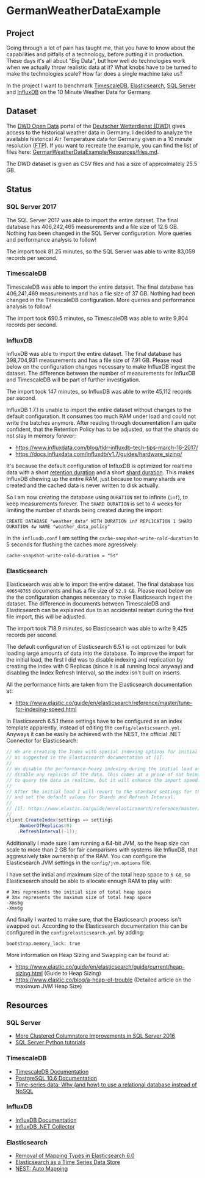 # GermanWeatherDataExample #

## Project ##

Going through a lot of pain has taught me, that you have to know about the capabilities and pitfalls of a technology, before putting it in production. These days it's all about "Big Data", but how well do technologies work when we actually throw realistic data at it? What knobs have to be turned to make the technologies scale? How far does a single machine take us?

In the project I want to benchmark [TimescaleDB], [Elasticsearch], [SQL Server] and [InfluxDB] on the 10 Minute Weather Data for Germany.

## Dataset ##

The [DWD Open Data] portal of the [Deutscher Wetterdienst (DWD)] gives access to the historical weather data in Germany. I decided to analyze the available historical Air Temperature data for Germany given in a 10 minute resolution ([FTP](https://opendata.dwd.de/climate_environment/CDC/observations_germany/climate/10_minutes/air_temperature/historical/)). If you want to recreate the example, you can find the list of files here: [GermanWeatherDataExample/Resources/files.md](https://github.com/bytefish/GermanWeatherDataExample/blob/master/GermanWeatherData/Resources/files.md).

The DWD dataset is given as CSV files and has a size of approximately 25.5 GB.

## Status ##

### SQL Server 2017 ###

The SQL Server 2017 was able to import the entire dataset. The final database has 406,242,465 measurements and a file 
size of 12.6 GB. Nothing has been changed in the SQL Server configuration. More queries and performance analysis to follow!

The import took 81.25 minutes, so the SQL Server was able to write 83,059 records per second.

### TimescaleDB ###

TimescaleDB was able to import the entire dataset. The final database has 406,241,469 measurements and has a file size 
of 37 GB. Nothing had been changed in the TimescaleDB configuration. More queries and performance analysis to follow!

The import took 690.5 minutes, so TimescaleDB was able to write 9,804 records per second.

### InfluxDB ###

InfluxDB was able to import the entire dataset. The final database has 398,704,931 measurements and has a file size 
of 7.91 GB. Please read below on the configuration changes necessary to make InfluxDB ingest the dataset. The difference 
between the number of measurements for InfluxDB and TimescaleDB will be part of further investigation.

The import took 147 minutes, so InfluxDB was able to write 45,112 records per second.

InfluxDB 1.7.1 is unable to import the entire dataset without changes to the default configuration.  It consumes too much 
RAM under load and could not write the batches anymore. After reading through documentation I am quite confident, that the 
Retention Policy has to be adjusted, so that the shards do not stay in memory forever: 

* https://www.influxdata.com/blog/tldr-influxdb-tech-tips-march-16-2017/
* https://docs.influxdata.com/influxdb/v1.7/guides/hardware_sizing/

It's because the default configuration of InfluxDB is optimized for realtime data with a short [retention duration] and a 
short [shard duration]. This makes InfluxDB chewing up the entire RAM, just because too many shards are created and the 
cached data is never written to disk actually.

So I am now creating the database using ``DURATION`` set to infinite (``inf``), to keep measurements forever. The 
``SHARD DURATION`` is set to 4 weeks for limiting the number of shards being created during the import:

```
CREATE DATABASE "weather_data" WITH DURATION inf REPLICATION 1 SHARD DURATION 4w NAME "weather_data_policy"
```

In the ``influxdb.conf`` I am setting the ``cache-snapshot-write-cold-duration`` to 5 seconds for flushing the caches more 
agressively:

```
cache-snapshot-write-cold-duration = "5s"
```

[retention duration]: https://docs.influxdata.com/influxdb/v1.7/concepts/glossary/#duration
[shard duration]: https://docs.influxdata.com/influxdb/v1.7/concepts/glossary/#shard-duration

### Elasticsearch ###

Elasticsearch was able to import the entire dataset. The final database has ``406548765`` documents and has a file size 
of ``52.9 GB``. Please read below on the the configuration changes necessary to make Elasticsearch ingest the dataset. The 
difference in documents between TimescaleDB and Elasticsearch can be explained due to an accidental restart during the 
first file import, this will be adjusted.

The import took 718.9 minutes, so Elasticsearch was able to write 9,425 records per second.

The default configuration of Elasticsearch 6.5.1 is not optimized for bulk loading large amounts of data into the 
database. To improve the import for the initial load, the first I did was to disable indexing and replication by 
creating the index with 0 Replicas (since it is all running local anyway) and disabling the Index Refresh Interval, 
so the index isn't built on inserts.

All the performance hints are taken from the Elasticsearch documentation at:

* https://www.elastic.co/guide/en/elasticsearch/reference/master/tune-for-indexing-speed.html

In Elasticsearch 6.5.1 these settings have to be configured as an index template apparently, instead of editing the 
``config/elasticsearch.yml``. Anyways it can be easily be achieved with the NEST, the official .NET Connector for 
Elasticsearch:

```csharp
// We are creating the Index with special indexing options for initial load, 
// as suggested in the Elasticsearch documentation at [1].
//
// We disable the performance-heavy indexing during the initial load and also 
// disable any replicas of the data. This comes at a price of not being able 
// to query the data in realtime, but it will enhance the import speed.
//
// After the initial load I will revert to the standard settings for the Index
// and set the default values for Shards and Refresh Interval.
//
// [1]: https://www.elastic.co/guide/en/elasticsearch/reference/master/tune-for-indexing-speed.html
//
client.CreateIndex(settings => settings
    .NumberOfReplicas(0)
    .RefreshInterval(-1));
```

Additionally I made sure I am running a 64-bit JVM, so the heap size can scale to more than 2 GB for fair comparisms 
with systems like InfluxDB, that aggressively take ownership of the RAM. You can configure the Elasticsearch JVM settings 
in the ``config/jvm.options`` file.

I have set the initial and maximum size of the total heap space to ``6 GB``, so Elasticsearch should be able to allocate 
enough RAM to play with:

```
# Xms represents the initial size of total heap space
# Xmx represents the maximum size of total heap space
-Xms6g
-Xmx6g
```

And finally I wanted to make sure, that the Elasticsearch process isn't swapped out. According to the Elasticsearch 
documentation this can be configured in the ``config/elasticsearch.yml`` by adding:

```
bootstrap.memory_lock: true
```

More information on Heap Sizing and Swapping can be found at:

* https://www.elastic.co/guide/en/elasticsearch/guide/current/heap-sizing.html (Guide to Heap Sizing)
* https://www.elastic.co/blog/a-heap-of-trouble (Detailed article on the maximum JVM Heap Size)

## Resources ##

### SQL Server ###

* [More Clustered Columnstore Improvements in SQL Server 2016](http://www.nikoport.com/2015/09/15/columnstore-indexes-part-66-more-clustered-columnstore-improvements-in-sql-server-2016/)
* [SQL Server Python tutorials](https://docs.microsoft.com/en-us/sql/advanced-analytics/tutorials/sql-server-python-tutorials)

### TimescaleDB ###

* [TimescaleDB Documentation](https://docs.timescale.com)
* [PostgreSQL 10.6 Documentation](https://www.postgresql.org/docs/10/index.html)
* [Time-series data: Why (and how) to use a relational database instead of NoSQL](https://blog.timescale.com/time-series-data-why-and-how-to-use-a-relational-database-instead-of-nosql-d0cd6975e87c)

### InfluxDB ###

* [InfluxDB Documentation](https://docs.influxdata.com/influxdb/)
* [InfluxDB .NET Collector](https://github.com/influxdata/influxdb-csharp)

### Elasticsearch ###

* [Removal of Mapping Types in Elasticsearch 6.0](https://www.elastic.co/blog/removal-of-mapping-types-elasticsearch)
* [Elasticsearch as a Time Series Data Store](https://www.elastic.co/blog/elasticsearch-as-a-time-series-data-store)
* [NEST: Auto Mapping](https://www.elastic.co/guide/en/elasticsearch/client/net-api/current/auto-map.html)


[TimescaleDB]: https://www.timescale.com/
[Elasticsearch]: https://www.elastic.co/
[SQL Server]: https://www.microsoft.com/de-de/sql-server/sql-server-2017
[InfluxDB]: https://www.influxdata.com/


[DWD Open Data]: https://opendata.dwd.de/
[E-Government Act - EgovG]: http://www.gesetze-im-internet.de/englisch_egovg/index.html
["Open-Data-Gesetz" (§ 12 a EGovG)]: https://www.bmi.bund.de/DE/themen/moderne-verwaltung/open-government/open-data/open-data-node.html
[Deutscher Wetterdienst (DWD)]: https://www.dwd.de
